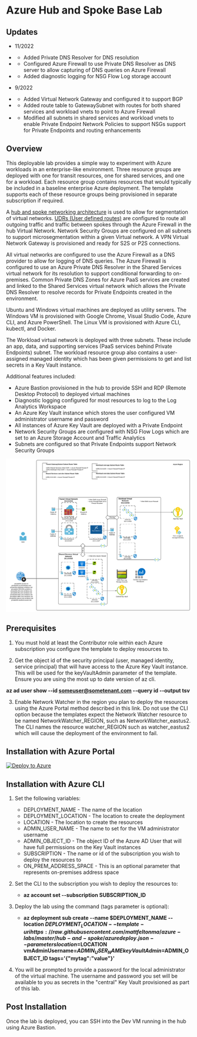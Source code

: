 # Azure Hub and Spoke Base Lab

## Updates
* 11/2022
* * Added Private DNS Resolver for DNS resolution
* * Configured Azure Firewall to use Private DNS Resolver as DNS server to allow capturing of DNS queries on Azure Firewall
* * Added diagnostic logging for NSG Flow Log storage account

* 9/2022
* * Added Virtual Network Gateway and configured it to support BGP
* * Added route table to GatewaySubnet with routes for both shared services and workload vnets to point to Azure Firewall
* * Modified all subnets in shared services and workload vnets to enable Private Endpoint Network Policies to support NSGs support for Private Endpoints and routing enhancements

## Overview
This deployable lab provides a simple way to experiment with Azure workloads in an enterprise-like environment. Three resource groups are deployed with one for transit resources, one for shared services, and one for a workload. Each resource group contains resources that would typically be included in a baseline enterprise Azure deployment. The template supports each of these resource groups being provisioned in separate subscription if required.

A [hub and spoke networking architecture](https://docs.microsoft.com/en-us/azure/architecture/reference-architectures/hybrid-networking/hub-spoke?tabs=cli) is used to allow for segmentation of virtual networks. [UDRs (User defined routes)](https://docs.microsoft.com/en-us/azure/virtual-network/virtual-networks-udr-overview#user-defined) are configured to route all outgoing traffic and traffic between spokes through the Azure Firewall in the hub Virtual Network. Network Security Groups are configured on all subnets to support microsegmentation within a given Virtual network. A VPN Virtual Network Gateway is provisioned and ready for S2S or P2S connections.

All virtual networks are configured to use the Azure Firewall as a DNS provider to allow for logging of DNS queries. The Azure Firewall is configured to use an Azure Private DNS Resolver in the Shared Services virtual network for its resolution to support conditional forwarding to on-premises. Common Private DNS Zones for Azure PaaS services are created and linked to the Shared Services virtual network which allows the Private DNS Resolver to resolve records for Private Endpoints created in the environment.

Ubuntu and Windows virtual machines are deployed as utility servers. The Windows VM is provisioned with Google Chrome, Visual Studio Code, Azure CLI, and Azure PowerShell. The Linux VM is provisioned with Azure CLI, kubectl, and Docker.

The Workload virtual network is deployed with three subnets. These include an app, data, and supporting services (PaaS services behind Private Endpoints) subnet. The workload resource group also contains a user-assigned managed identity which has been given permissions to get and list secrets in a Key Vault instance.

Additional features included:

* Azure Bastion provisioned in the hub to provide SSH and RDP (Remote Desktop Protocol) to deployed virtual machines
* Diagnostic logging configured for most resources to log to the Log Analytics Workspace
* An Azure Key Vault instance which stores the user configured VM administrator username and password
* All instances of Azure Key Vault are deployed with a Private Endpoint
* Network Security Groups are configured with NSG Flow Logs which are set to an Azure Storage Account and Traffic Analytics
* Subnets are configured so that Private Endpoints support Network Security Groups

![lab image](images/lab_image.svg)

## Prerequisites
1. You must hold at least the Contributor role within each Azure subscription you configure the template to deploy resources to.

2. Get the object id of the security principal (user, managed identity, service principal) that will have access to the Azure Key Vault instance. This will be used for the keyVaultAdmin parameter of the template. Ensure you are using the most up to date version of az cli.

**az ad user show --id someuser@sometenant.com --query id --output tsv**

3. Enable Network Watcher in the region you plan to deploy the resources using the Azure Portal method described in this link. Do not use the CLI option because the templates expect the Network Watcher resource to be named NetworkWatcher_REGION, such as NetworkWatcher_eastus2. The CLI names the resource watcher_REGION such as watcher_eastus2 which will cause the deployment of the environment to fail.

## Installation with Azure Portal

[![Deploy to Azure](https://aka.ms/deploytoazurebutton)](https://portal.azure.com/#create/Microsoft.Template/uri/https%3A%2F%2Fraw.githubusercontent.com%2Fmattfeltonma%2Fazure-labs%2Fmaster%2Fhub-and-spoke%2Fazuredeploy.json)

## Installation with Azure CLI
1. Set the following variables:
   * DEPLOYMENT_NAME - The name of the location
   * DEPLOYMENT_LOCATION - The location to create the deployment
   * LOCATION - The location to create the resources
   * ADMIN_USER_NAME - The name to set for the VM administrator username
   * ADMIN_OBJECT_ID - The object ID of the Azure AD User that will have full permissions on the Key Vault instances
   * SUBSCRIPTION - The name or id of the subscription you wish to deploy the resources to
   * ON_PREM_ADDRESS_SPACE - This is an optional parameter that represents on-premises address space

2. Set the CLI to the subscription you wish to deploy the resources to:

   * **az account set --subscription SUBSCRIPTION_ID**

4. Deploy the lab using the command (tags parameter is optional): 

   * **az deployment sub create --name $DEPLOYMENT_NAME --location $DEPLOYMENT_LOCATION --template-uri https://raw.githubusercontent.com/mattfeltonma/azure-labs/master/hub-and-spoke/azuredeploy.json --parameters location=$LOCATION vmAdminUsername=$ADMIN_USER_NAME keyVaultAdmin=$ADMIN_OBJECT_ID tags='{"mytag":"value"}'**

3.  You will be prompted to provide a password for the local administrator of the virtual machine. The username and password you set will be available to you as secrets in the "central" Key Vault provisioned as part of this lab.

## Post Installation
Once the lab is deployed, you can SSH into the Dev VM running in the hub using Azure Bastion.


